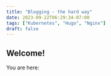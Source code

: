 ```yaml
---
title: "Blogging - the hard way"
date: 2023-09-22T06:29:34-07:00
tags: ["Kubernetes", "Hugo", "Nginx"]
draft: false
---
```


## Welcome!

You are here:
<insert image>

## 